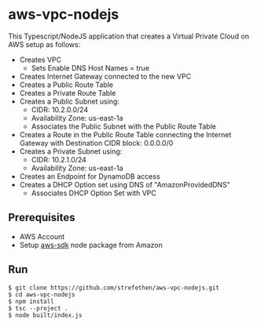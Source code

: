# aws-vpc-nodejs
This Typescript/NodeJS application that creates a Virtual Private Cloud on AWS setup as follows:

* Creates VPC
    * Sets Enable DNS Host Names = true
* Creates Internet Gateway connected to the new VPC
* Creates a Public Route Table
* Creates a Private Route Table
* Creates a Public Subnet using:
    * CIDR: 10.2.0.0/24
    * Availability Zone: us-east-1a
    * Associates the Public Subnet with the Public Route Table
* Creates a Route in the Public Route Table connecting the Internet Gateway with Destination CIDR block: 0.0.0.0/0
* Creates a Private Subnet using:
    * CIDR: 10.2.1.0/24
    * Availability Zone: us-east-1a
* Creates an Endpoint for DynamoDB access
* Creates a DHCP Option set using DNS of "AmazonProvidedDNS"
    * Associates DHCP Option Set with VPC

## Prerequisites
* AWS Account
* Setup [aws-sdk](https://aws.amazon.com/sdk-for-node-js/) node package from Amazon

## Run
    $ git clone https://github.com/strefethen/aws-vpc-nodejs.git
    $ cd aws-vpc-nodejs
    $ npm install
    $ tsc --project .
    $ node built/index.js